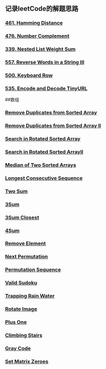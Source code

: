 ## 记录leetCode的解题思路

### [461. Hamming Distance](md/461.HammingDistance.md)
### [476. Number Complement](md/476.NumberComplement.md)
### [339. Nested List Weight Sum](md/339.NestedListWeightSum.md)
### [557. Reverse Words in a String III](md/557.ReverseWordsinaStringIII.md)
### [500. Keyboard Row](md/500.KeyboardRow.md)
### [535. Encode and Decode TinyURL](md/535.EncodeandDecodeTinyURL.md)

##数组

### [Remove Duplicates from Sorted Array](src/main/java/RemoveDuplicatesfromSortedArray.java)
### [Remove Duplicates from Sorted Array II](src/main/java/RemoveDuplicatesfromSortedArrayII.java)
### [Search in Rotated Sorted Array](src/main/java/SearchinRotatedSortedArray.java)
### [Search in Rotated Sorted ArrayII](src/main/java/SearchinRotatedSortedArrayII.java)
### [Median of Two Sorted Arrays](src/main/java/MedianofTwoSortedArrays.java)
### [Longest Consecutive Sequence](src/main/java/LongestConsecutiveSequence.java)
### [Two Sum](src/main/java/TwoSum.java)
### [3Sum](src/main/java/ThreeSum.java)
### [3Sum Closest](src/main/java/ThreeSumClosest.java)
### [4Sum](src/main/java/FourSum.java)
### [Remove Element](src/main/java/RemoveElement.java)
### [Next Permutation](src/main/java/NextPermutation.java)
### [Permutation Sequence](src/main/java/PermutationSequence.java)
### [Valid Sudoku](src/main/java/ValidSudoku.java)
### [Trapping Rain Water](src/main/java/TrappingRainWater.java)
### [Rotate Image](src/main/java/RotateImage.java)
### [Plus One](src/main/java/PlusOne.java)
### [Climbing Stairs](src/main/java/ClimbingStairs.java)
### [Gray Code](src/main/java/GrayCode.java)
### [Set Matrix Zeroes](src/main/java/SetMatrixZeroes.java)














